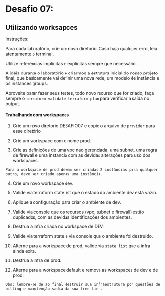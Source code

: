 # Desafio 07:

## Utilizando worksapces

Instruções:

Para cada laboratório, crie um novo diretório. Caso haja qualquer erro, leia atentamente o terminal.

Utilize referências implicitas e explicitas sempre que necessário.

A idéia durante o laboratório é criarmos a estrutura inicial do nosso projeto final, que basicamente vai definir uma nova rede, um modelo de instância e os instances groups.

Aproveite parar fazer seus testes, todo novo recurso que for criado, faça sempre o `terraform validate`, `terraform plan` para verificar a saída no output.

#### Trabalhando com workspaces

1. Crie um novo diretorio DESAFIO07 e copie o arquivo de `provider` para esse diretório

2. Crie um workspace com o nome prod.

3. Crie as definições de uma vpc nao gerenciada, uma subnet, uma regra de firewall e uma instancia com as devidas alterações para uso dos workspaces.

`Para a workspace de prod devem ser criadas 2 instâncias para qualquer outro, deve ser criado apenas uma instância.`

4. Crie um novo workspace dev.

5. Valide via terraform state list que o estado do ambiente dev está vazio.

6. Aplique a configuração para criar o ambiente de dev.

7. Valide via console que os recursos (vpc, subnet e firewall) estão duplicados, com as devidas identificações dos ambientes.

8. Destrua a infra criada no workspace de DEV.

9. Valide via terraform state e via console que o ambiente foi destruído.

10. Alterne para a workspace de prod, valide via `state list` que a infra ainda exite.

11. Destrua a infra de prod.

12. Alterne para a workspace default e remova as workspaces de dev e de prod.

`
Obs: lembre-se de ao final destruir sua infraestrutura por questões de billing e manutenção sadia da sua free tier.
`